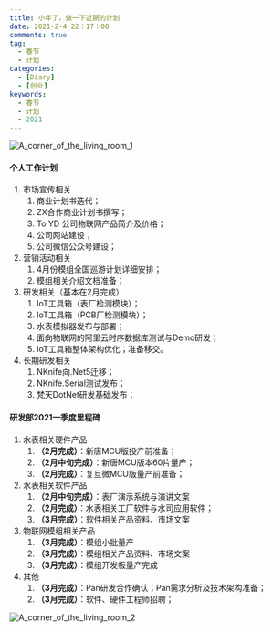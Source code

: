 ```yaml
---
title: 小年了，做一下近期的计划
date: 2021-2-4 22：17：00
comments: true
tag: 
  - 春节
  - 计划
categories:
  - [Diary]
  - [创业]
keywords:
  - 春节
  - 计划
  - 2021
---
```


![A_corner_of_the_living_room_1](https://oss.xknife.net/A_corner_of_the_living_room_1.jpg)

#### 个人工作计划

1. 市场宣传相关
   1. 商业计划书迭代；
   2. ZX合作商业计划书撰写；
   3. To YD 公司物联网产品简介及价格；
   4. 公司网站建设；
   5. 公司微信公众号建设；
2. 营销活动相关
   1. 4月份模组全国巡游计划详细安排；
   2. 模组相关介绍文档准备；
3. 研发相关（基本在2月完成）
   1. IoT工具箱（表厂检测模块）；
   2. IoT工具箱（PCB厂检测模块）；
   3. 水表模拟器发布与部署；
   4. 面向物联网的阿里云时序数据库测试与Demo研发；
   5. IoT工具箱整体架构优化；准备移交。
4. 长期研发相关
   1. NKnife向.Net5迁移；
   2. NKnife.Serial测试发布；
   3. 梵天DotNet研发基础发布；

#### 研发部2021一季度里程碑

1. 水表相关硬件产品
   1. **（2月完成）**：新唐MCU版投产前准备；
   2. **（2月中旬完成）**：新唐MCU版本60片量产；
   3. **（2月完成）**：复旦微MCU版量产前准备；
2. 水表相关软件产品
   1. **（2月中旬完成）**：表厂演示系统与演讲文案
   2. **（2月完成）**：水表相关工厂软件与水司应用软件；
   3. **（3月完成）**：软件相关产品资料、市场文案
3. 物联网模组相关产品
   1. **（3月完成）**：模组小批量产
   2. **（3月完成）**：模组相关产品资料、市场文案
   3. **（3月完成）**：模组开发板量产完成
4. 其他
   1. **（3月完成）**：Pan研发合作确认；Pan需求分析及技术架构准备；
   2. **（3月完成）**：软件、硬件工程师招聘；

![A_corner_of_the_living_room_2](https://oss.xknife.net/A_corner_of_the_living_room_2.jpg)